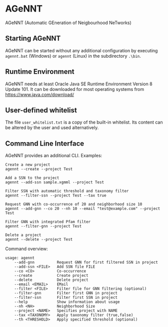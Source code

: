 # AGeNNT
AGeNNT (Automatic GEneration of Neigbourhood NeTworks)

## Starting AGeNNT
AGeNNT can be started without any additional configuration
by executing `agennt.bat` (Windows) or `agennt` (Linux) in the
subdirectory `.\bin`.

## Runtime Environment
AGeNNT needs at least Oracle Java SE Runtime Environment
Version 8 Update 101. It can be downloaded for most operating
systems from https://www.java.com/download/

## User-defined whitelist
The file `user_whitelist.txt` is a copy of the built-in whitelist.
Its content can be altered by the user and used alternatively.

## Command Line Interface
AGeNNT provides an additional CLI.
Examples:
```
Create a new project
agennt --create --project Test

Add a SSN to the project
agennt --add-ssn sample.xgmml --project Test

Filter SSN with automatic threshold and taxonomy filter
agennt --filter-ssn --project Test --tax true

Request GNN with co-occurrence of 20 and neighborhood size 10
agennt --add-gnn --co 20 --nh 10 --email "test@example.com" --project Test

Filter GNN with integrated Pfam filter
agennt --filter-gnn --project Test

Delete a project
agennt --delete --project Test
```

Command overview:
```
usage: agennt
    --add-gnn          Request GNN for first filtered SSN in project
    --add-ssn <FILE>   Add SSN file FILE
    --co <CO>          Co-occurrence
    --create           Create project
    --delete           Delete project
    --email <EMAIL>    EMail
    --filter <FILE>    Filter file for GNN filtering (optional)
    --filter-gnn       Filter first GNN in project
    --filter-ssn       Filter first SSN in project
    --help             Show information about usage
    --nh <NH>          Neighborhood Size
    --project <NAME>   Specifies project with NAME
    --tax <TAXONOMY>   Apply taxonomy filter (true,false)
    --th <THRESHOLD>   Apply specified threshold (optional)
```
